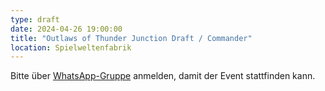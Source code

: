 ```yaml
---
type: draft
date: 2024-04-26 19:00:00
title: "Outlaws of Thunder Junction Draft / Commander"
location: Spielweltenfabrik
---
```


Bitte über [WhatsApp-Gruppe](https://chat.whatsapp.com/HQ7IINFrZB63esDNRqsIUw) anmelden, damit der Event stattfinden kann.